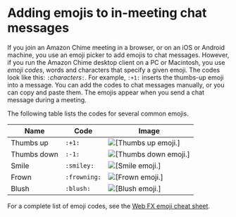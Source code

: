 # Adding emojis to in\-meeting chat messages<a name="add-meeting-emojis"></a>

If you join an Amazon Chime meeting in a browser, or on an iOS or Android machine, you use an emoji picker to add emojis to chat messages\. However, if you run the Amazon Chime desktop client on a PC or Macintosh, you use *emoji codes*, words and characters that specify a given emoji\. The codes look like this: `:`*characters*`:`\. For example, `:+1:` inserts the thumbs\-up emoji into a message\. You can add the codes to chat messages manually, or you can copy and paste them\. The emojis appear when you send a chat message during a meeting\.

The following table lists the codes for several common emojis\.


|  Name  |  Code  |  Image  | 
| --- | --- | --- | 
|  Thumbs up  |  `:+1:`  |  ![\[Thumbs up emoji.\]](http://docs.aws.amazon.com/chime/latest/ug/images/thumbsup.png)  | 
|  Thumbs down  |  `:-1:`  |  ![\[Thumbs down emoji.\]](http://docs.aws.amazon.com/chime/latest/ug/images/thumbsdown.png)  | 
|  Smile  |  `:smiley:`  |  ![\[Smile emoji.\]](http://docs.aws.amazon.com/chime/latest/ug/images/smile.png)  | 
|  Frown  |  `:frowning:`  |  ![\[Frown emoji.\]](http://docs.aws.amazon.com/chime/latest/ug/images/frown.png)  | 
|  Blush  |  `:blush:`  |  ![\[Blush emoji.\]](http://docs.aws.amazon.com/chime/latest/ug/images/blush.png)  | 

For a complete list of emoji codes, see the [Web FX emoji cheat sheet](https://www.webfx.com/tools/emoji-cheat-sheet/)\.
